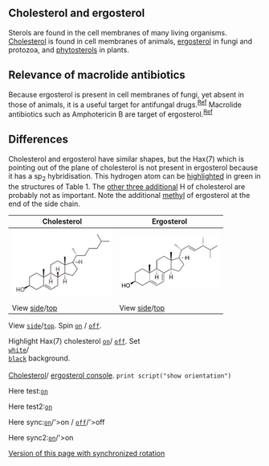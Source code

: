 ## Cholesterol and ergosterol

Sterols are found in the cell membranes of many living organisms. [Cholesterol](https://en.wikipedia.org/wiki/Cholesterol) is found in cell membranes of animals, [ergosterol](https://en.wikipedia.org/wiki/Ergosterol) in fungi and protozoa, and [phytosterols](https://en.wikipedia.org/wiki/Phytosterol) in plants.

## Relevance of macrolide antibiotics

Because ergosterol is present in cell membranes of fungi, yet absent in those of animals, it is a useful target for antifungal drugs.<sup>[Ref](https://en.wikipedia.org/wiki/Ergosterol#Target_for_antifungal_drugs)</sup> Macrolide antibiotics such as Amphotericin B are target of ergosterol.<sup>[Ref](https://academic.oup.com/jac/article/49/suppl_1/7/2473430)</sup>

## Differences

Cholesterol and ergosterol have similar shapes, but the Hax(7) which is pointing out of the plane of cholesterol is not present in ergosterol because it has a sp<sub>2</sub> hybridisation. This hydrogen atom can be <a href='javascript:Jmol.script(JmolAppletA,"select atomno = 41;color [0,255,0]")'>highlighted</a> in green in the structures of Table 1. The <a href='javascript:Jmol.script(JmolAppletA,"select atomno = 30, atomno = 48, atomno = 50;color [0,127,127]")'>other three additional</a> H of cholesterol are probably not as important. Note the additional <a href='javascript:Jmol.script(JmolAppletB,"select atomno = 65, atomno = 66, atomno = 67;color [127,127,0]")'>methyl</a> of ergosterol at the end of the side chain.

<script type="text/javascript" src="src/JSmol.min.js"></script>
<script type="text/javascript">
Cholest = {
    script: "set antialiasDisplay true;load $cholesterol;cartoon on;color cartoon structure;;rotate z 118.48; rotate y 117.66; rotate z -47.64;",
    width:350,      
    j2sPath: "src/j2s",   
    disableJ2SLoadMonitor: false,
    isableInitialConsole: true
}
Ergost = {
    script: "set antialiasDisplay true;load $ergosterol;cartoon on;color cartoon structure;;rotate z 118.48; rotate y 117.66; rotate z -47.64;",
    width:350,      
    j2sPath: "src/j2s",   
    disableJ2SLoadMonitor: false,
    isableInitialConsole: true
}
document.getElementById("Cholest").reset()
function sync() {
 var syncing = document.getElementById("drive").checked
 var s = (syncing ? "sync * on;sync * \"set syncMouse TRUE\"": "sync * off")
 //jmolScript(s, "A");
 Jmol.script(JmolAppletA,s);
}
</script>

|Cholesterol|Ergosterol|
|----------|-----------|
|<center><img src="data/Cholesterol_2D.svg.png" alt="cholesterol" width="200" /></center> | <center><img src="data/Ergosterol_2D.svg.png" alt="ergosterol" width="200" /></center>|
|<script>Jmol.getApplet("JmolAppletA",Cholest);</script>|<script>Jmol.getApplet("JmolAppletB",Ergost);</script>|
|View <a href='javascript:Jmol.script(JmolAppletA,"reset; rotate z 33.34; rotate y 125.99; rotate z -67.45;select atomno = 41;color [0,255,0]")'>side</a>/<a href='javascript:Jmol.script(JmolAppletA,"reset;rotate z 118.48; rotate y 117.66; rotate z -47.64;select atomno = 41;color [0,255,0]")'>top</a>|View <a href='javascript:Jmol.script(JmolAppletB,"reset; rotate z -179.67; rotate y 93.62; rotate z -93.8;")'>side</a>/<a href='javascript:Jmol.script(JmolAppletB,"reset; rotate z -113.86; rotate y 135.11; rotate z -93.93;")'>top</a>|

View <code><a href='javascript:Jmol.script(JmolAppletA,"reset; rotate z 33.34; rotate y 125.99; rotate z -67.45;select atomno = 41;color [0,255,0]");javascript:Jmol.script(JmolAppletB,"reset; rotate z -179.67; rotate y 93.62; rotate z -93.8;sync on; ")'>side</a></code>/<code><a href='javascript:Jmol.script(JmolAppletA,"reset;rotate z 118.48; rotate y 117.66; rotate z -47.64;select atomno = 41;color [0,255,0]");javascript:Jmol.script(JmolAppletB,"reset; rotate z -113.86; rotate y 135.11; rotate z -93.93;")'>top</a></code>.
Spin
<code><a href='javascript:Jmol.script(JmolAppletA,"spin on");javascript:Jmol.script(JmolAppletB,"spin on")'>on</a></code> /
<code><a href='javascript:Jmol.script(JmolAppletA,"spin off");javascript:Jmol.script(JmolAppletB,"spin off")'>off</a></code>.

Highlight Hax(7) cholesterol <code><a href='javascript:Jmol.script(JmolAppletA,"select atomno = 41;color [0,255,0]")'>on</a></code>/
<code><a href='javascript:Jmol.script(JmolAppletA,"select atomno = 41;color [255,255,255]")'>off</a></code>.
Set
<code><a href='javascript:Jmol.script(JmolAppletA,"script APPLET * \"background white\"")'> white</a></code>/
<code><a href='javascript:Jmol.script(JmolAppletA,"script APPLET * \"background black\"")'> black</a></code> background.
<br><br>
<a href='javascript:Jmol.script(JmolAppletA,"console")'>Cholesterol</a>/
<a href='javascript:Jmol.script(JmolAppletB,"console")'>ergosterol console</a>.
<code>print script("show orientation")</code>

Here test:<code><a href='javascript:var syncing = document.getElementById("drive").checked;Jmol.script(JmolAppletA,"spin on");javascript:Jmol.script(JmolAppletB,"spin on")'>on</a></code> 

Here test2:<code><a href='javascript:var syncing = document.getElementById("drive").checked;Jmol.script(JmolAppletA,"spin on");javascript:Jmol.script(JmolAppletB,"spin on")'>on</a></code> 

Here sync:<code><a href='javascript:JmolAppletA,"reset; rotate z 33.34; rotate y 125.99; rotate z -67.45;select atomno = 41;color [0,255,0]");javascript:Jmol.script(JmolAppletB,"reset; rotate z -179.67; rotate y 93.62; rotate z -93.8;")'>on</a></code>/'>on / 
<code><a href='javascript:Jmol.script(JmolAppletA,"sync off")'>off</a></code>/'>off 


Here sync2:<code><a href='javascript:Jmol.script(JmolAppletA,"sync on",Jmol.script(JmolAppletB,"sync on")'>on</a></code>/'>on</a></code> 

[Version of this page with synchronized rotation](page2.html)
